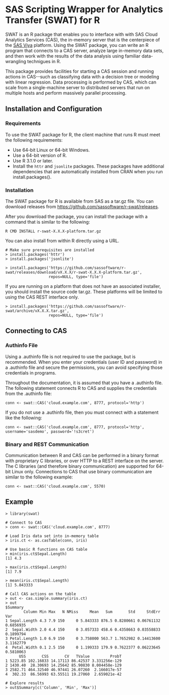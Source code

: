 # SAS Scripting Wrapper for Analytics Transfer (SWAT) for R

SWAT is an R package that enables you to interface with
with SAS Cloud Analytics Services (CAS), the in-memory server that is 
the centerpiece of the [SAS Viya](http://www.sas.com/en_us/software/viya.html)
platform. 
Using the SWAT package, you can write an R program that connects to a CAS server, 
analyze large in-memory data sets, and then work with the results of the data 
analysis using familiar data-wrangling technigues in R.

This package provides facilities for starting a CAS session and 
running actions in CAS--such as classifying data with a decision tree or modeling
with linear regression. Data processing is performed by CAS, which can scale from
a single-machine server to distributed servers that run on multiple hosts and
perform massively parallel processing.

## Installation and Configuration

### Requirements

To use the SWAT package for R, the client machine that runs R must meet 
the following requirements: 

* Use 64-bit Linux or 64-bit Windows. 
* Use a 64-bit version of R. 
* Use R 3.1.0 or later.
* Install the ``httr`` and ``jsonlite`` packages. These packages have additional dependencies
that are automatically installed from CRAN when you run install.packages(). 

### Installation

The SWAT package for R is available from SAS as a tar.gz file. You can download 
releases from https://github.com/sassoftware/r-swat/releases.

After you download the package, you can install the package with a command that is 
similar to the following: 

```
R CMD INSTALL r-swat-X.X.X-platform.tar.gz
```

You can also install from within R directly using a URL.

```
# Make sure prerequisites are installed
> install.packages('httr')
> install.packages('jsonlite')

> install.packages('https://github.com/sassoftware/r-swat/releases/download/vX.X.X/r-swat-X.X.X-platform.tar.gz',
                   repos=NULL, type='file')
```

If you are running on a platform that does not have an associated installer, 
you should install the source code tar.gz.  These platforms will be
limited to using the CAS REST interface only.

```
> install.packages('https://github.com/sassoftware/r-swat/archive/vX.X.X.tar.gz', 
                   repos=NULL, type='file')
```

## Connecting to CAS

### Authinfo File
Using a .authinfo file is not required to use the package, but is recommended. When you 
enter your credentials (user ID and password) in a .authinfo file and secure the 
permissions, you can avoid specifying those credentials in programs. 

Throughout the documentation, it is assumed that you have a .authinfo file. The following 
statement connects R to CAS and supplies the credentials from the .authinfo file: 

```
conn <- swat::CAS('cloud.example.com', 8777, protocol='http')
```

If you do not use a .authinfo file, then you must connect with a statement like the following: 

```
conn <- swat::CAS('cloud.example.com', 8777, protocol='http', username='sasdemo', password='!s3cret')
```

### Binary and REST Communication

Communication between R and CAS can be performed in a binary format with proprietary C 
libraries, or over HTTP to a REST interface on the server. The C libraries (and therefore 
binary communication) are supported for 64-bit Linux only. Connections to CAS that use 
binary communication are similar to the following example: 

```
conn <- swat::CAS('cloud.example.com', 5570)
```

## Example

```
> library(swat)

# Connect to CAS
> conn <- swat::CAS('cloud.example.com', 8777)

# Load Iris data set into in-memory table
> iris.ct <- as.casTable(conn, iris)

# Use basic R functions on CAS table
> min(iris.ct$Sepal.Length)
[1] 4.3

> max(iris.ct$Sepal.Length)
[1] 7.9

> mean(iris.ct$Sepal.Length)
[1] 5.843333

# Call CAS actions on the table
> out <- cas.simple.summary(iris.ct)
> out
$Summary
        Column Min Max   N NMiss     Mean   Sum       Std     StdErr       Var
1 Sepal.Length 4.3 7.9 150     0 5.843333 876.5 0.8280661 0.06761132 0.6856935
2  Sepal.Width 2.0 4.4 150     0 3.057333 458.6 0.4358663 0.03558833 0.1899794
3 Petal.Length 1.0 6.9 150     0 3.758000 563.7 1.7652982 0.14413600 3.1162779
4  Petal.Width 0.1 2.5 150     0 1.199333 179.9 0.7622377 0.06223645 0.5810063
      USS       CSS       CV   TValue         ProbT
1 5223.85 102.16833 14.17113 86.42537 3.331256e-129
2 1430.40  28.30693 14.25642 85.90830 8.004458e-129
3 2582.71 464.32540 46.97441 26.07260  2.166017e-57
4  302.33  86.56993 63.55511 19.27060  2.659021e-42

# Explore results
> out$Summary[c('Column', 'Min', 'Max')]
```

